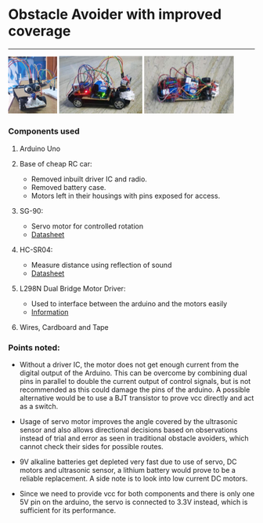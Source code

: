 # Obstacle Avoider with improved coverage
***

<img src="./images/initial.JPG" width="100"/>
<img src="./images/side.JPG" width="170"/>
<img src="./images/top.JPG" width="183"/>

### Components used

1. Arduino Uno

2. Base of cheap RC car:
    * Removed inbuilt driver IC and radio.
    * Removed battery case.
    * Motors left in their housings with pins exposed for access.
  
3. SG-90:
    * Servo motor for controlled rotation
    * [Datasheet](http://www.ee.ic.ac.uk/pcheung/teaching/DE1_EE/stores/sg90_datasheet.pdf)

4. HC-SR04:
    * Measure distance using reflection of sound
    * [Datasheet](https://datasheetspdf.com/pdf-file/1380136/ETC/HC-SR04/1)

5. L298N Dual Bridge Motor Driver:
    * Used to interface between the arduino and the motors easily
    * [Information](https://www.bananarobotics.com/shop/How-to-use-the-L298N-Dual-H-Bridge-Motor-Driver)

6. Wires, Cardboard and Tape

### Points noted:

* Without a driver IC, the motor does not get enough current from the digital output of the Arduino. This can be overcome by combining dual pins in parallel to double the current output of control signals, but is not recommended as this could damage the pins of the arduino. A possible alternative would be to use a BJT transistor to prove vcc directly and act as a switch.

* Usage of servo motor improves the angle covered by the ultrasonic sensor and also allows directional decisions based on observations instead of trial and error as seen in traditional obstacle avoiders, which cannot check their sides for possible routes.

* 9V alkaline batteries get depleted very fast due to use of servo, DC motors and ultrasonic sensor, a lithium battery would prove to be a reliable replacement. A side note is to look into low current DC motors.
  
* Since we need to provide vcc for both components and there is only one 5V pin on the arduino, the servo is connected to 3.3V instead, which is sufficient for its performance.
